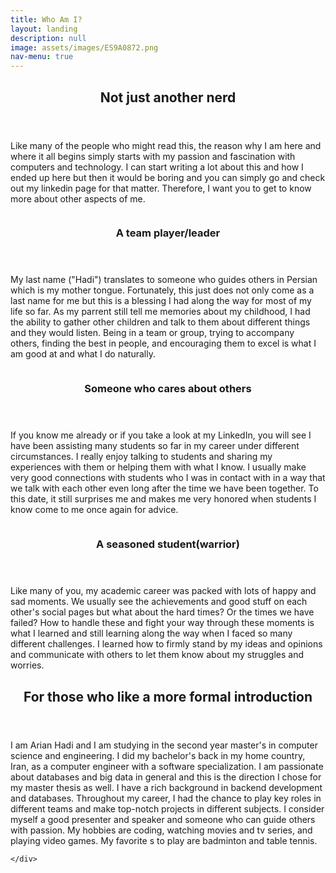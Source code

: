```yaml
---
title: Who Am I?
layout: landing
description: null
image: assets/images/ES9A0872.png
nav-menu: true
---
```


<!-- Main -->
<div id="main">

<!-- One -->
<section id="one">
	<div class="inner">
		<header class="major">
			<h2>Not just another nerd</h2>
		</header>
		<p>Like many of the people who might read this, the reason why I am here and where it all begins simply starts with my passion and fascination with computers and technology. I can start writing a lot about this and how I ended up here but then it would be boring and you can simply go and check out my linkedin page for that matter. Therefore, I want you to get to know more about other aspects of me.</p>
	</div>
</section>

<!-- Two -->
<section id="two" class="spotlights">
	<section>
		<a class="image">
			<img src="{% link assets/images/GEHACK-x-NAVARA-x-Harvest-Hackathon-2024-185703.jpeg %}" alt="" data-position="center center" />
		</a>
		<div class="content">
			<div class="inner">
				<header class="major">
					<h3>A team player/leader</h3>
				</header>
				<p>My last name ("Hadi") translates to someone who guides others in Persian which is my mother tongue. Fortunately, this just does not only come as a last name for me but this is a blessing I had along the way for most of my life so far. As my parrent still tell me memories about my childhood, I had the ability to gather other children and talk to them about different things and they would listen. Being in a team or group, trying to accompany others, finding the best in people, and encouraging them to excel is what I am good at and what I do naturally.</p>
			</div>
		</div>
	</section>
	<section>
		<a class="image">
			<img src="{% link assets/images/IMG_3636.JPG %}" alt="" data-position="top center" />
		</a>
		<div class="content">
			<div class="inner">
				<header class="major">
					<h3>Someone who cares about others </h3>
				</header>
				<p>If you know me already or if you take a look at my LinkedIn, you will see I have been assisting many students so far in my career under different circumstances. I really enjoy talking to students and sharing my experiences with them or helping them with what I know. I usually make very good connections with students who I was in contact with in a way that we talk with each other even long after the time we have been together. To this date, it still surprises me and makes me very honored when students I know come to me once again for advice.</p>
			</div>
		</div>
	</section>
	<section>
		<a class="image">
			<img src="{% link assets/images/IMG_4232.jpg %}" alt="" data-position="25% 25%" />
		</a>
		<div class="content">
			<div class="inner">
				<header class="major">
					<h3>A seasoned student(warrior)</h3>
				</header>
				<p>Like many of you, my academic career was packed with lots of happy and sad moments. We usually see the achievements and good stuff on each other's social pages but what about the hard times? Or the times we have failed? How to handle these and fight your way through these moments is what I learned and still learning along the way when I faced so many different challenges. I learned how to firmly stand by my ideas and opinions and communicate with others to let them know about my struggles and worries.</p>
			</div>
		</div>
	</section>
</section>

<!-- Three -->
<section id="three">
	<div class="inner">
		<header class="major">
			<h2>For those who like a more formal introduction</h2>
		</header>
		<p>I am Arian Hadi and I am studying in the second year master's in computer science and engineering. I did my bachelor's back in my home country, Iran, as a computer engineer with a software specialization. I am passionate about databases and big data in general and this is the direction I chose for my master thesis as well. I have a rich background in backend development and databases. Throughout my career, I had the chance to play key roles in different teams and make top-notch projects in different subjects. I consider myself a good presenter and speaker and someone who can guide others with passion. My hobbies are coding, watching movies and tv series, and playing video games. My favorite s to play are badminton and table tennis. </p>
		
	</div>
</section>

</div>
